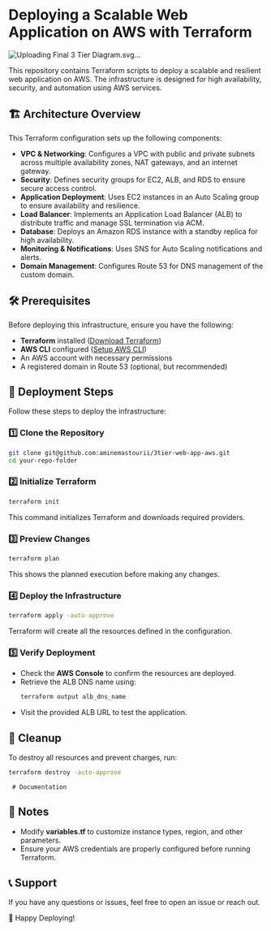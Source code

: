 # Deploying a Scalable Web Application on AWS with Terraform


![Uploading Final 3 Tier Diagram.svg…]()




This repository contains Terraform scripts to deploy a scalable and resilient web application on AWS. The infrastructure is designed for high availability, security, and automation using AWS services.

## 🏗 Architecture Overview
This Terraform configuration sets up the following components:

- **VPC & Networking**: Configures a VPC with public and private subnets across multiple availability zones, NAT gateways, and an internet gateway.
- **Security**: Defines security groups for EC2, ALB, and RDS to ensure secure access control.
- **Application Deployment**: Uses EC2 instances in an Auto Scaling group to ensure availability and resilience.
- **Load Balancer**: Implements an Application Load Balancer (ALB) to distribute traffic and manage SSL termination via ACM.
- **Database**: Deploys an Amazon RDS instance with a standby replica for high availability.
- **Monitoring & Notifications**: Uses SNS for Auto Scaling notifications and alerts.
- **Domain Management**: Configures Route 53 for DNS management of the custom domain.

## 🛠 Prerequisites
Before deploying this infrastructure, ensure you have the following:

- **Terraform** installed ([Download Terraform](https://developer.hashicorp.com/terraform/downloads))
- **AWS CLI** configured ([Setup AWS CLI](https://docs.aws.amazon.com/cli/latest/userguide/install-cliv2.html))
- An AWS account with necessary permissions
- A registered domain in Route 53 (optional, but recommended)

## 🚀 Deployment Steps
Follow these steps to deploy the infrastructure:

### 1️⃣ Clone the Repository
```bash
git clone git@github.com:aminemastourii/3tier-web-app-aws.git
cd your-repo-folder
```

### 2️⃣ Initialize Terraform
```bash
terraform init
```
This command initializes Terraform and downloads required providers.

### 3️⃣ Preview Changes
```bash
terraform plan
```
This shows the planned execution before making any changes.

### 4️⃣ Deploy the Infrastructure
```bash
terraform apply -auto-approve
```
Terraform will create all the resources defined in the configuration.

### 5️⃣ Verify Deployment
- Check the **AWS Console** to confirm the resources are deployed.
- Retrieve the ALB DNS name using:
  ```bash
  terraform output alb_dns_name
  ```
- Visit the provided ALB URL to test the application.

## 🧹 Cleanup
To destroy all resources and prevent charges, run:
```bash
terraform destroy -auto-approve
```

     # Documentation


## 📌 Notes
- Modify **variables.tf** to customize instance types, region, and other parameters.
- Ensure your AWS credentials are properly configured before running Terraform.

## 📞 Support
If you have any questions or issues, feel free to open an issue or reach out.

🚀 Happy Deploying!

